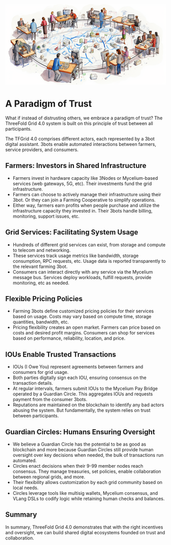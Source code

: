 ![](img/alltrust.png)


# A Paradigm of Trust

What if instead of distrusting others, we embrace a paradigm of trust? The ThreeFold Grid 4.0 system is built on this principle of trust between all participants.

The TFGrid 4.0 comprises different actors, each represented by a 3bot digital assistant. 3bots enable automated interactions between farmers, service providers, and consumers.

## Farmers: Investors in Shared Infrastructure

- Farmers invest in hardware capacity like 3Nodes or Mycelium-based services (web gateways, 5G, etc). Their investments fund the grid infrastructure.
- Farmers can choose to actively manage their infrastructure using their 3bot. Or they can join a Farming Cooperative to simplify operations.  
- Either way, farmers earn profits when people purchase and utilize the infrastructure capacity they invested in. Their 3bots handle billing, monitoring, support issues, etc.

## Grid Services: Facilitating System Usage 

- Hundreds of different grid services can exist, from storage and compute to telecom and networking. 
- These services track usage metrics like bandwidth, storage consumption, RPC requests, etc. Usage data is reported transparently to the relevant farming 3bot.
- Consumers can interact directly with any service via the Mycelium message bus. Services deploy workloads, fulfill requests, provide monitoring, etc as needed.

## Flexible Pricing Policies 

- Farming 3bots define customized pricing policies for their services based on usage. Costs may vary based on compute time, storage quantities, bandwidth, etc.
- Pricing flexibility creates an open market. Farmers can price based on costs and desired profit margins. Consumers can shop for services based on performance, reliability, location, and price.

## IOUs Enable Trusted Transactions

- IOUs (I Owe You) represent agreements between farmers and consumers for grid usage. 
- Both parties digitally sign each IOU, ensuring consensus on the transaction details.
- At regular intervals, farmers submit IOUs to the Mycelium Pay Bridge operated by a Guardian Circle. This aggregates IOUs and requests payment from the consumer 3bots.
- Reputations are maintained on the blockchain to identify any bad actors abusing the system. But fundamentally, the system relies on trust between participants.

## Guardian Circles: Humans Ensuring Oversight

- We believe a Guardian Circle has the potential to be as good as blockchain and more because Guardian Circles still provide human oversight over key decisions when needed, the bulk of transactions run automated. 
- Circles enact decisions when their 9-99 member nodes reach consensus. They manage treasuries, set policies, enable collaboration between regional grids, and more.
- Their flexibility allows customization by each grid community based on local needs.
- Circles leverage tools like multisig wallets, Mycelium consensus, and VLang DSLs to codify logic while retaining human checks and balances.

## Summary

In summary, ThreeFold Grid 4.0 demonstrates that with the right incentives and oversight, we can build shared digital ecosystems founded on trust and collaboration.